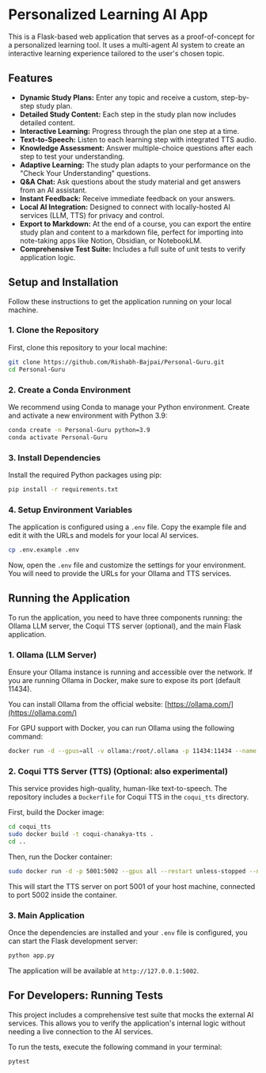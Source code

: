# Personalized Learning AI App

This is a Flask-based web application that serves as a proof-of-concept for a personalized learning tool. It uses a multi-agent AI system to create an interactive learning experience tailored to the user's chosen topic.

## Features

- **Dynamic Study Plans:** Enter any topic and receive a custom, step-by-step study plan.
- **Detailed Study Content:** Each step in the study plan now includes detailed content.
- **Interactive Learning:** Progress through the plan one step at a time.
- **Text-to-Speech:** Listen to each learning step with integrated TTS audio.
- **Knowledge Assessment:** Answer multiple-choice questions after each step to test your understanding.
- **Adaptive Learning:** The study plan adapts to your performance on the "Check Your Understanding" questions.
- **Q&A Chat:** Ask questions about the study material and get answers from an AI assistant.
- **Instant Feedback:** Receive immediate feedback on your answers.
- **Local AI Integration:** Designed to connect with locally-hosted AI services (LLM, TTS) for privacy and control.
- **Export to Markdown:** At the end of a course, you can export the entire study plan and content to a markdown file, perfect for importing into note-taking apps like Notion, Obsidian, or NotebookLM.
- **Comprehensive Test Suite:** Includes a full suite of unit tests to verify application logic.

## Setup and Installation

Follow these instructions to get the application running on your local machine.

### 1. Clone the Repository

First, clone this repository to your local machine:

```bash
git clone https://github.com/Rishabh-Bajpai/Personal-Guru.git
cd Personal-Guru
```

### 2. Create a Conda Environment

We recommend using Conda to manage your Python environment. Create and activate a new environment with Python 3.9:

```bash
conda create -n Personal-Guru python=3.9
conda activate Personal-Guru
```

### 3. Install Dependencies

Install the required Python packages using pip:

```bash
pip install -r requirements.txt
```

### 4. Setup Environment Variables

The application is configured using a `.env` file. Copy the example file and edit it with the URLs and models for your local AI services.

```bash
cp .env.example .env
```

Now, open the `.env` file and customize the settings for your environment. You will need to provide the URLs for your Ollama and TTS services.

## Running the Application

To run the application, you need to have three components running: the Ollama LLM server, the Coqui TTS server (optional), and the main Flask application.

### 1. Ollama (LLM Server)

Ensure your Ollama instance is running and accessible over the network. If you are running Ollama in Docker, make sure to expose its port (default 11434).

You can install Ollama from the official website: [https://ollama.com/](https://ollama.com/)

For GPU support with Docker, you can run Ollama using the following command:

```bash
docker run -d --gpus=all -v ollama:/root/.ollama -p 11434:11434 --name ollama ollama/ollama
```

### 2. Coqui TTS Server (TTS) (Optional: also experimental)

This service provides high-quality, human-like text-to-speech. The repository includes a `Dockerfile` for Coqui TTS in the `coqui_tts` directory.

First, build the Docker image:

```bash
cd coqui_tts
sudo docker build -t coqui-chanakya-tts .
cd ..
```

Then, run the Docker container:

```bash
sudo docker run -d -p 5001:5002 --gpus all --restart unless-stopped --name coqui-tts-server coqui-chanakya-tts
```

This will start the TTS server on port 5001 of your host machine, connected to port 5002 inside the container.

### 3. Main Application

Once the dependencies are installed and your `.env` file is configured, you can start the Flask development server:

```bash
python app.py
```

The application will be available at `http://127.0.0.1:5002`.

## For Developers: Running Tests

This project includes a comprehensive test suite that mocks the external AI services. This allows you to verify the application's internal logic without needing a live connection to the AI services.

To run the tests, execute the following command in your terminal:

```bash
pytest
```
